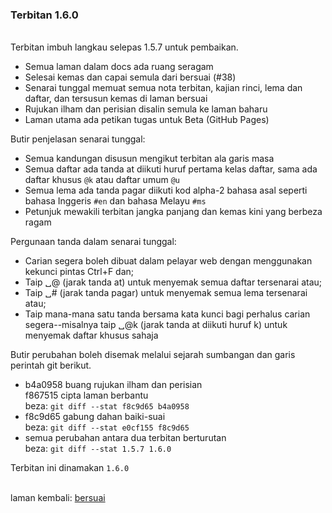 ---
---

### Terbitan 1.6.0

&nbsp;  
Terbitan imbuh langkau selepas 1.5.7 untuk pembaikan.

- Semua laman dalam docs ada ruang seragam
- Selesai kemas dan capai semula dari bersuai (#38)
- Senarai tunggal memuat semua nota terbitan, kajian rinci,
lema dan daftar, dan tersusun kemas di laman bersuai
- Rujukan ilham dan perisian disalin semula ke laman baharu
- Laman utama ada petikan tugas untuk Beta (GitHub Pages)

Butir penjelasan senarai tunggal:

- Semua kandungan disusun mengikut terbitan ala garis masa
- Semua daftar ada tanda at diikuti huruf pertama kelas
daftar, sama ada daftar khusus `@k` atau daftar umum `@u`
- Semua lema ada tanda pagar diikuti kod alpha-2 bahasa asal
seperti bahasa Inggeris `#en` dan bahasa Melayu `#ms`
- Petunjuk mewakili terbitan jangka panjang dan kemas kini
yang berbeza ragam

Pergunaan tanda dalam senarai tunggal:

- Carian segera boleh dibuat dalam pelayar web dengan
menggunakan kekunci pintas Ctrl+F dan;
- Taip &blank;@ (jarak tanda at) untuk menyemak semua daftar
tersenarai atau;
- Taip &blank;# (jarak tanda pagar) untuk menyemak semua lema
tersenarai atau;
- Taip mana-mana satu tanda bersama kata kunci bagi perhalus
carian segera--misalnya taip &blank;@k (jarak tanda at
diikuti huruf k) untuk menyemak daftar khusus sahaja

Butir perubahan boleh disemak melalui sejarah sumbangan
dan garis perintah git berikut.

- b4a0958 buang rujukan ilham dan perisian  
  f867515 cipta laman berbantu  
beza: `git diff --stat f8c9d65 b4a0958`
- f8c9d65 gabung dahan baiki-suai  
beza: `git diff --stat e0cf155 f8c9d65`
- semua perubahan antara dua terbitan berturutan  
beza: `git diff --stat 1.5.7 1.6.0`

Terbitan ini dinamakan `1.6.0`

&nbsp;  
laman kembali: [bersuai][0]

  [0]: ../bersuai.md
